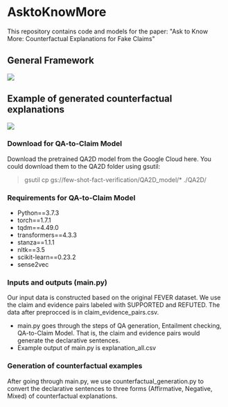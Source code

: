 # AsktoKnowMore
This repository contains code and models for the paper: "Ask to Know More: Counterfactual Explanations for Fake Claims"

## **General Framework**

![](https://i.imgur.com/wslKi1G.png)

## **Example of generated counterfactual explanations**

![](https://i.imgur.com/Ic8lvp4.png)

### **Download for QA-to-Claim Model**

Download the pretrained QA2D model from the Google Cloud here. You could download them to the QA2D folder using gsutil:

> gsutil cp gs://few-shot-fact-verification/QA2D_model/* ./QA2D/

### **Requirements for QA-to-Claim Model**

* Python==3.7.3
* torch==1.7.1
* tqdm==4.49.0
* transformers==4.3.3
* stanza==1.1.1
* nltk==3.5
* scikit-learn==0.23.2
* sense2vec

### Inputs and outputs (main.py)

Our input data is constructed based on the original FEVER dataset. We use the claim and evidence pairs labeled with SUPPORTED and REFUTED. The data after preprocced is in claim_evidence_pairs.csv.

* main.py goes through the steps of QA generation, Entailment checking, QA-to-Claim Model. That is, the claim and evidence pairs would generate the declarative sentences.
* Example output of main.py is explanation_all.csv

### Generation of counterfactual examples

After going through main.py, we use counterfactual_generation.py to convert the declarative sentences to three forms (Affirmative, Negative, Mixed) of counterfactual explanations.

